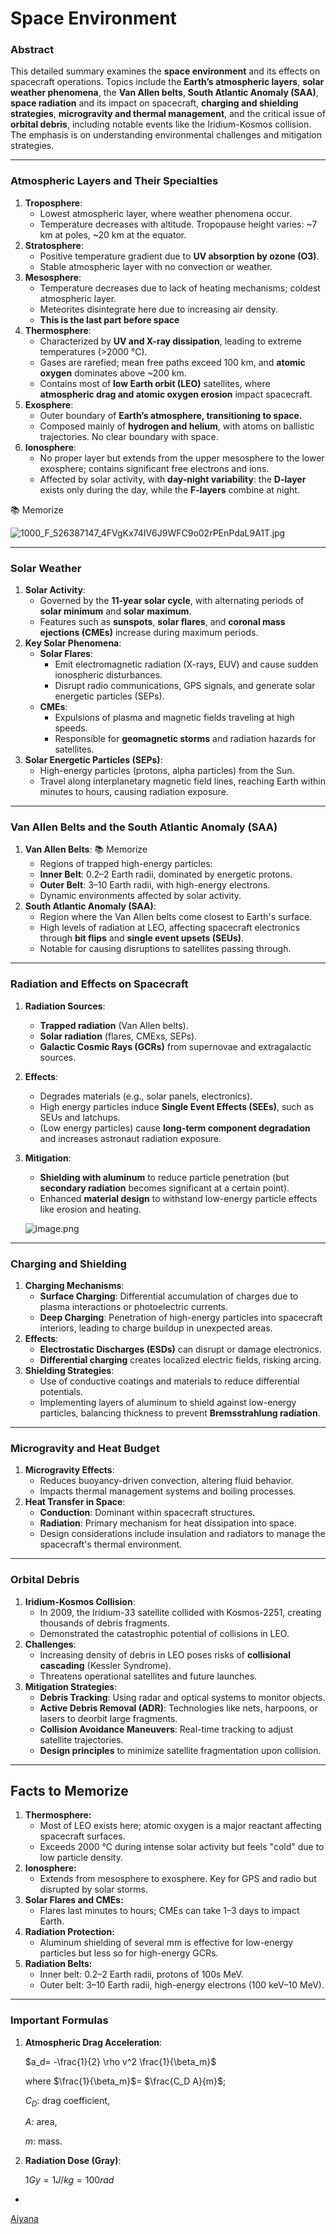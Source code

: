 # Space Environment

### **Abstract**

This detailed summary examines the **space environment** and its effects on spacecraft operations. Topics include the **Earth’s atmospheric layers**, **solar weather phenomena**, the **Van Allen belts**, **South Atlantic Anomaly (SAA)**, **space radiation** and its impact on spacecraft, **charging and shielding strategies**, **microgravity and thermal management**, and the critical issue of **orbital debris**, including notable events like the Iridium-Kosmos collision. The emphasis is on understanding environmental challenges and mitigation strategies.

---

### **Atmospheric Layers and Their Specialties**

1. **Troposphere**:
    - Lowest atmospheric layer, where weather phenomena occur.
    - Temperature decreases with altitude. Tropopause height varies: ~7 km at poles, ~20 km at the equator.
2. **Stratosphere**:
    - Positive temperature gradient due to **UV absorption by ozone (O3)**.
    - Stable atmospheric layer with no convection or weather.
3. **Mesosphere**:
    - Temperature decreases due to lack of heating mechanisms; coldest atmospheric layer.
    - Meteorites disintegrate here due to increasing air density.
    - **This is the last part before space**
4. **Thermosphere**:
    - Characterized by **UV and X-ray dissipation**, leading to extreme temperatures (>2000 °C).
    - Gases are rarefied; mean free paths exceed 100 km, and **atomic oxygen** dominates above ~200 km.
    - Contains most of **low Earth orbit (LEO)** satellites, where **atmospheric drag and atomic oxygen erosion** impact spacecraft.
5. **Exosphere**:
    - Outer boundary of **Earth’s atmosphere, transitioning to space.**
    - Composed mainly of **hydrogen and helium**, with atoms on ballistic trajectories. No clear boundary with space.
6. **Ionosphere**:
    - No proper layer but extends from the upper mesosphere to the lower exosphere; contains significant free electrons and ions.
    - Affected by solar activity, with **day-night variability**: the **D-layer** exists only during the day, while the **F-layers** combine at night.

📚 Memorize

![1000_F_526387147_4FVgKx74IV6J9WFC9o02rPEnPdaL9A1T.jpg](1000_F_526387147_4FVgKx74IV6J9WFC9o02rPEnPdaL9A1T.jpg)

---

### **Solar Weather**

1. **Solar Activity**:
    - Governed by the **11-year solar cycle**, with alternating periods of **solar minimum** and **solar maximum**.
    - Features such as **sunspots**, **solar flares**, and **coronal mass ejections (CMEs)** increase during maximum periods.
2. **Key Solar Phenomena**:
    - **Solar Flares**:
        - Emit electromagnetic radiation (X-rays, EUV) and cause sudden ionospheric disturbances.
        - Disrupt radio communications, GPS signals, and generate solar energetic particles (SEPs).
    - **CMEs**:
        - Expulsions of plasma and magnetic fields traveling at high speeds.
        - Responsible for **geomagnetic storms** and radiation hazards for satellites.
3. **Solar Energetic Particles (SEPs)**:
    - High-energy particles (protons, alpha particles) from the Sun.
    - Travel along interplanetary magnetic field lines, reaching Earth within minutes to hours, causing radiation exposure.

---

### **Van Allen Belts and the South Atlantic Anomaly (SAA)**

1. **Van Allen Belts**: 📚 Memorize 
    - Regions of trapped high-energy particles:
    - **Inner Belt**: 0.2–2 Earth radii, dominated by energetic protons.
    - **Outer Belt**: 3–10 Earth radii, with high-energy electrons.
    - Dynamic environments affected by solar activity.
2. **South Atlantic Anomaly (SAA)**:
    - Region where the Van Allen belts come closest to Earth's surface.
    - High levels of radiation at LEO, affecting spacecraft electronics through **bit flips** and **single event upsets (SEUs)**.
    - Notable for causing disruptions to satellites passing through.

---

### **Radiation and Effects on Spacecraft**

1. **Radiation Sources**:
    - **Trapped radiation** (Van Allen belts).
    - **Solar radiation** (flares, CMExs, SEPs).
    - **Galactic Cosmic Rays (GCRs)** from supernovae and extragalactic sources.
2. **Effects**:
    - Degrades materials (e.g., solar panels, electronics).
    - High energy particles induce **Single Event Effects (SEEs)**, such as SEUs and latchups.
    - (Low energy particles) cause **long-term component degradation** and increases astronaut radiation exposure.
3. **Mitigation**:
    - **Shielding with aluminum** to reduce particle penetration (but **secondary radiation** becomes significant at a certain point).
    - Enhanced **material design** to withstand low-energy particle effects like erosion and heating.
    
    ![image.png](image.png)
    

---

### **Charging and Shielding**

1. **Charging Mechanisms**:
    - **Surface Charging**: Differential accumulation of charges due to plasma interactions or photoelectric currents.
    - **Deep Charging**: Penetration of high-energy particles into spacecraft interiors, leading to charge buildup in unexpected areas.
2. **Effects**:
    - **Electrostatic Discharges (ESDs)** can disrupt or damage electronics.
    - **Differential charging** creates localized electric fields, risking arcing.
3. **Shielding Strategies**:
    - Use of conductive coatings and materials to reduce differential potentials.
    - Implementing layers of aluminum to shield against low-energy particles, balancing thickness to prevent **Bremsstrahlung radiation**.

---

### **Microgravity and Heat Budget**

1. **Microgravity Effects**:
    - Reduces buoyancy-driven convection, altering fluid behavior.
    - Impacts thermal management systems and boiling processes.
2. **Heat Transfer in Space**:
    - **Conduction**: Dominant within spacecraft structures.
    - **Radiation**: Primary mechanism for heat dissipation into space.
    - Design considerations include insulation and radiators to manage the spacecraft's thermal environment.

---

### **Orbital Debris**

1. **Iridium-Kosmos Collision**:
    - In 2009, the Iridium-33 satellite collided with Kosmos-2251, creating thousands of debris fragments.
    - Demonstrated the catastrophic potential of collisions in LEO.
2. **Challenges**:
    - Increasing density of debris in LEO poses risks of **collisional cascading** (Kessler Syndrome).
    - Threatens operational satellites and future launches.
3. **Mitigation Strategies**:
    - **Debris Tracking**: Using radar and optical systems to monitor objects.
    - **Active Debris Removal (ADR)**: Technologies like nets, harpoons, or lasers to deorbit large fragments.
    - **Collision Avoidance Maneuvers**: Real-time tracking to adjust satellite trajectories.
    - **Design principles** to minimize satellite fragmentation upon collision.

---

## **Facts to Memorize**

1. **Thermosphere:**
    - Most of LEO exists here; atomic oxygen is a major reactant affecting spacecraft surfaces.
    - Exceeds 2000 °C during intense solar activity but feels "cold" due to low particle density.
2. **Ionosphere:**
    - Extends from mesosphere to exosphere. Key for GPS and radio but disrupted by solar storms.
3. **Solar Flares and CMEs:**
    - Flares last minutes to hours; CMEs can take 1–3 days to impact Earth.
4. **Radiation Protection:**
    - Aluminum shielding of several mm is effective for low-energy particles but less so for high-energy GCRs.
5. **Radiation Belts:**
    - Inner belt: 0.2–2 Earth radii, protons of 100s MeV.
    - Outer belt: 3–10 Earth radii, high-energy electrons (100 keV–10 MeV).

---

### **Important Formulas**

1. **Atmospheric Drag Acceleration**: 
    
    $a_d= -\frac{1}{2} \rho v^2 \frac{1}{\beta_m}$
    
    where $\frac{1}{\beta_m}$= $\frac{C_D A}{m}$; 
    
    $C_D$: drag coefficient, 
    
    $A$: area, 
    
    $m$: mass.
    
2. **Radiation Dose (Gray)**:
    
    $1 Gy=1 J/kg=100 rad$
    
- 

[Aiyana](Aiyana%2016c607ce73f88065ae83c03127a1485d.md)